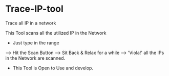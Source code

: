 # Trace-IP-tool
Trace all IP in a network

This Tool scans all the utilized IP in the Network

* Just type in the range 

--> Hit the Scan Button 
	--> Sit Back & Relax for a while 
		--> 'Viola!' all the IPs in the Network are scanned.

* This Tool is Open to Use and develop.
